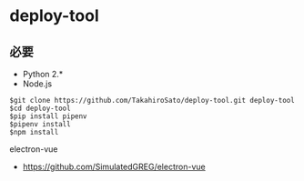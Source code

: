 # deploy-tool

## 必要
* Python 2.*
* Node.js

```
$git clone https://github.com/TakahiroSato/deploy-tool.git deploy-tool
$cd deploy-tool
$pip install pipenv
$pipenv install
$npm install
```


electron-vue

- https://github.com/SimulatedGREG/electron-vue
